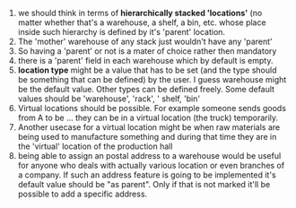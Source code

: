 
1. we should think in terms of **hierarchically stacked 'locations'** (no matter whether that's a warehouse, a shelf, a bin, etc. whose place inside such hierarchy is defined by it's 'parent' location. 
2. The 'mother' warehouse of any stack just wouldn't have any 'parent' 
3. So having a 'parent' or not is a mater of choice rather then mandatory
4. there is a 'parent' field in each warehouse which by default is empty.
5. **location type** might be a value that has to be set (and the type should be something that can be defined) by the user. 
I guess warehouse might be the default value. Other types can be defined freely. Some default values should be 'warehouse', 'rack', ' shelf, 'bin'
6. Virtual locations should be possible. For example someone sends goods from A to be ... they can be in a virtual location (the truck) temporarily. 
7. Another usecase for a virtual location might be when raw materials are being used to manufacture something and during that time they are in the 'virtual' location of the production hall
8. being able to assign an postal address to a warehouse would be useful for anyone who deals with actually various location or even branches of a company. If such an address feature is going to be implemented it's default value should be "as parent". Only if that is not marked it'll be possible to add a specific address.
